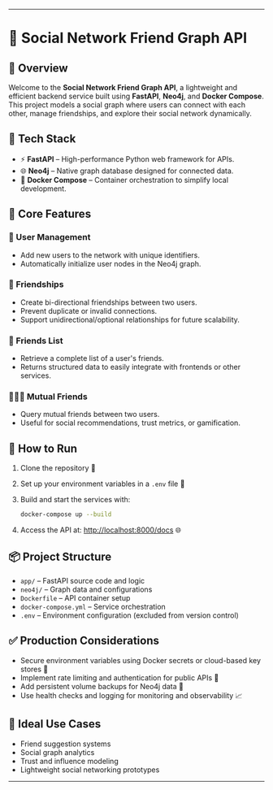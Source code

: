 
---

# 🚀 Social Network Friend Graph API

## 📘 Overview

Welcome to the **Social Network Friend Graph API**, a lightweight and efficient backend service built using **FastAPI**, **Neo4j**, and **Docker Compose**. This project models a social graph where users can connect with each other, manage friendships, and explore their social network dynamically.

## 🧩 Tech Stack

* ⚡ **FastAPI** – High-performance Python web framework for APIs.
* 🌐 **Neo4j** – Native graph database designed for connected data.
* 🐳 **Docker Compose** – Container orchestration to simplify local development.

## 🎯 Core Features

### 👤 User Management

* Add new users to the network with unique identifiers.
* Automatically initialize user nodes in the Neo4j graph.

### 🤝 Friendships

* Create bi-directional friendships between two users.
* Prevent duplicate or invalid connections.
* Support unidirectional/optional relationships for future scalability.

### 📜 Friends List

* Retrieve a complete list of a user's friends.
* Returns structured data to easily integrate with frontends or other services.

### 🧑‍🤝‍🧑 Mutual Friends

* Query mutual friends between two users.
* Useful for social recommendations, trust metrics, or gamification.

## 🚀 How to Run

1. Clone the repository 📁

2. Set up your environment variables in a `.env` file 🔐

3. Build and start the services with:

   ```bash
   docker-compose up --build
   ```

4. Access the API at: [http://localhost:8000/docs](http://localhost:8000/docs) 🌐

## 📦 Project Structure

* `app/` – FastAPI source code and logic
* `neo4j/` – Graph data and configurations
* `Dockerfile` – API container setup
* `docker-compose.yml` – Service orchestration
* `.env` – Environment configuration (excluded from version control)

## ✅ Production Considerations

* Secure environment variables using Docker secrets or cloud-based key stores 🔐
* Implement rate limiting and authentication for public APIs 🔐
* Add persistent volume backups for Neo4j data 💾
* Use health checks and logging for monitoring and observability 📈

## 🧠 Ideal Use Cases

* Friend suggestion systems
* Social graph analytics
* Trust and influence modeling
* Lightweight social networking prototypes

---

